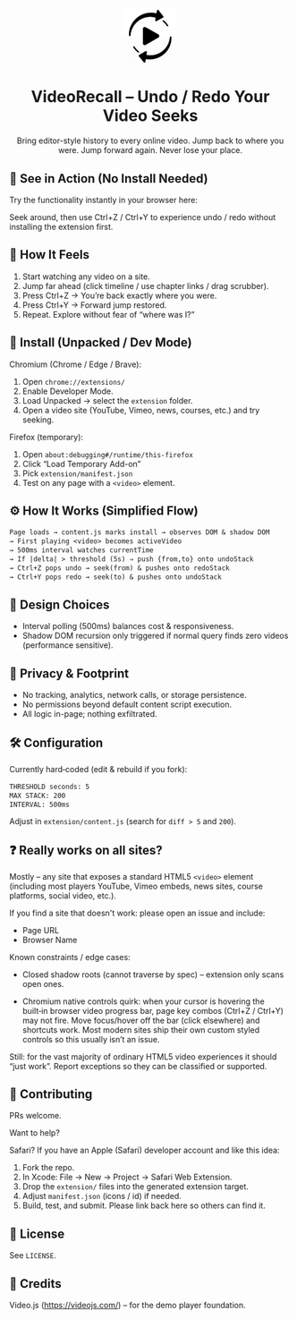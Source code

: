 <div align="center">

<img src="extension/image1.png" alt="VideoRecall Icon" width="96" />

# VideoRecall – Undo / Redo Your Video Seeks

Bring editor-style history to every online video. Jump back to where you were. Jump forward again. Never lose your place.

</div>

## 📎 See in Action (No Install Needed)

Try the functionality instantly in your browser here:

Seek around, then use Ctrl+Z / Ctrl+Y to experience undo / redo without installing the extension first.

## 🤩 How It Feels

1. Start watching any video on a site.
2. Jump far ahead (click timeline / use chapter links / drag scrubber).
3. Press Ctrl+Z → You’re back exactly where you were.
4. Press Ctrl+Y → Forward jump restored.
5. Repeat. Explore without fear of “where was I?”

## 🔧 Install (Unpacked / Dev Mode)

Chromium (Chrome / Edge / Brave):

1. Open `chrome://extensions/`
2. Enable Developer Mode.
3. Load Unpacked → select the `extension` folder.
4. Open a video site (YouTube, Vimeo, news, courses, etc.) and try seeking.

Firefox (temporary):

1. Open `about:debugging#/runtime/this-firefox`
2. Click “Load Temporary Add-on”
3. Pick `extension/manifest.json`
4. Test on any page with a `<video>` element.

## ⚙️ How It Works (Simplified Flow)

```
Page loads → content.js marks install → observes DOM & shadow DOM
→ First playing <video> becomes activeVideo
→ 500ms interval watches currentTime
→ If |delta| > threshold (5s) ⇒ push {from,to} onto undoStack
→ Ctrl+Z pops undo → seek(from) & pushes onto redoStack
→ Ctrl+Y pops redo → seek(to) & pushes onto undoStack
```

## 🧠 Design Choices

- Interval polling (500ms) balances cost & responsiveness.
- Shadow DOM recursion only triggered if normal query finds zero videos (performance sensitive).

## 🔐 Privacy & Footprint

- No tracking, analytics, network calls, or storage persistence.
- No permissions beyond default content script execution.
- All logic in-page; nothing exfiltrated.

## 🛠 Configuration

Currently hard‑coded (edit & rebuild if you fork):

```
THRESHOLD seconds: 5
MAX STACK: 200
INTERVAL: 500ms
```

Adjust in `extension/content.js` (search for `diff > 5` and `200`).

## ❓ Really works on all sites?

Mostly – any site that exposes a standard HTML5 `<video>` element (including most players YouTube, Vimeo embeds, news sites, course platforms, social video, etc.).

If you find a site that doesn't work: please open an issue and include:

- Page URL
- Browser Name

Known constraints / edge cases:

- Closed shadow roots (cannot traverse by spec) – extension only scans open ones.

- Chromium native controls quirk: when your cursor is hovering the built‑in browser video progress bar, page key combos (Ctrl+Z / Ctrl+Y) may not fire. Move focus/hover off the bar (click elsewhere) and shortcuts work. Most modern sites ship their own custom styled controls so this usually isn’t an issue.

Still: for the vast majority of ordinary HTML5 video experiences it should “just work”. Report exceptions so they can be classified or supported.

## 🤝 Contributing

PRs welcome.

Want to help?

Safari?
If you have an Apple (Safari) developer account and like this idea:

1. Fork the repo.
2. In Xcode: File → New → Project → Safari Web Extension.
3. Drop the `extension/` files into the generated extension target.
4. Adjust `manifest.json` (icons / id) if needed.
5. Build, test, and submit. Please link back here so others can find it.

## 📄 License

See `LICENSE`.

## 🙏 Credits

Video.js (https://videojs.com/) – for the demo player foundation.

